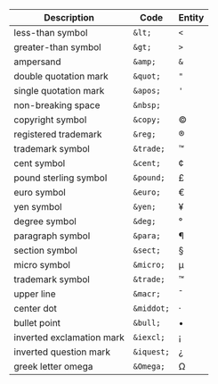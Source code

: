 | Description              | Code        | Entity |
| ------------------------| -----------| ------ |
| less-than symbol         | `&lt;`      | `<`    |
| greater-than symbol      | `&gt;`      | `>`    |
| ampersand                | `&amp;`     | `&`    |
| double quotation mark    | `&quot;`    | `"`    |
| single quotation mark    | `&apos;`    | `'`    |
| non-breaking space       | `&nbsp;`    |       |
| copyright symbol        | `&copy;`    | ©      |
| registered trademark     | `&reg;`     | ®      |
| trademark symbol         | `&trade;`   | ™      |
| cent symbol              | `&cent;`    | ¢      |
| pound sterling symbol    | `&pound;`   | £      |
| euro symbol              | `&euro;`    | €      |
| yen symbol               | `&yen;`     | ¥      |
| degree symbol            | `&deg;`     | °      |
| paragraph symbol         | `&para;`    | ¶      |
| section symbol           | `&sect;`    | §      |
| micro symbol             | `&micro;`   | µ      |
| trademark symbol         | `&trade;`   | ™      |
| upper line               | `&macr;`    | ¯      |
| center dot               | `&middot;`  | ·      |
| bullet point             | `&bull;`    | •      |
| inverted exclamation mark| `&iexcl;`   | ¡      |
| inverted question mark   | `&iquest;`  | ¿      |
| greek letter omega       | `&Omega;`   | Ω      |